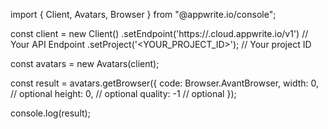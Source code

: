 import { Client, Avatars, Browser } from "@appwrite.io/console";

const client = new Client()
    .setEndpoint('https://<REGION>.cloud.appwrite.io/v1') // Your API Endpoint
    .setProject('<YOUR_PROJECT_ID>'); // Your project ID

const avatars = new Avatars(client);

const result = avatars.getBrowser({
    code: Browser.AvantBrowser,
    width: 0, // optional
    height: 0, // optional
    quality: -1 // optional
});

console.log(result);
